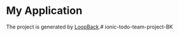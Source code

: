 # My Application

The project is generated by [LoopBack](http://loopback.io).# ionic-todo-team-project-BK
